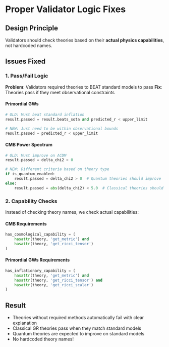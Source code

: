 # Proper Validator Logic Fixes

## Design Principle
Validators should check theories based on their **actual physics capabilities**, not hardcoded names.

## Issues Fixed

### 1. Pass/Fail Logic
**Problem**: Validators required theories to BEAT standard models to pass
**Fix**: Theories pass if they meet observational constraints

#### Primordial GWs
```python
# OLD: Must beat standard inflation
result.passed = result.beats_sota and predicted_r < upper_limit

# NEW: Just need to be within observational bounds
result.passed = predicted_r < upper_limit
```

#### CMB Power Spectrum  
```python
# OLD: Must improve on ΛCDM
result.passed = delta_chi2 > 0

# NEW: Different criteria based on theory type
if is_quantum_enabled:
    result.passed = delta_chi2 > 0  # Quantum theories should improve
else:
    result.passed = abs(delta_chi2) < 5.0  # Classical theories should match
```

### 2. Capability Checks
Instead of checking theory names, we check actual capabilities:

#### CMB Requirements
```python
has_cosmological_capability = (
    hasattr(theory, 'get_metric') and 
    hasattr(theory, 'get_ricci_tensor')
)
```

#### Primordial GWs Requirements
```python
has_inflationary_capability = (
    hasattr(theory, 'get_metric') and 
    hasattr(theory, 'get_ricci_tensor') and
    hasattr(theory, 'get_ricci_scalar')
)
```

## Result
- Theories without required methods automatically fail with clear explanation
- Classical GR theories pass when they match standard models
- Quantum theories are expected to improve on standard models
- No hardcoded theory names!